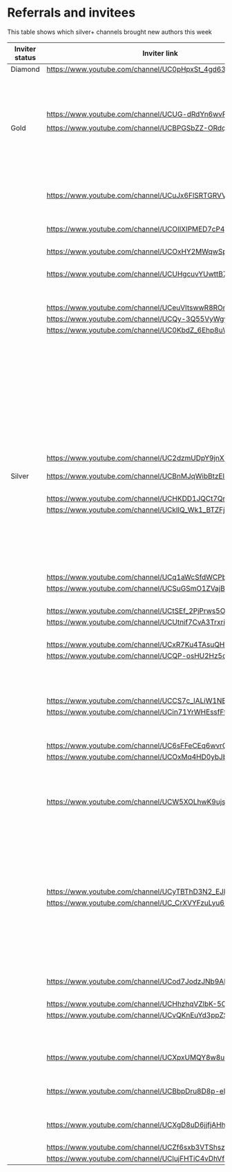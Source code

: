 # Referrals and invitees

This table shows which silver+ channels brought new authors this week

| Inviter status | Inviter link | Channel ID | Link YT | Status |
| --- | --- | --- | --- | --- |
| Diamond | https://www.youtube.com/channel/UC0pHpxSt_4gd63WylQL0cVQ | 44254 | https://www.youtube.com/channel/UC2dzmUDpY9jnXLGPnsR0jMg | Gold |
|  |  |  | https://www.youtube.com/channel/UCrLWTcnBM9Nyky3E_fpLzqw | Gold |
|  |  |  | https://www.youtube.com/channel/UCTHyM5lbIgWM0C_DETj6PhA | Bronze |
|  |  |  | https://www.youtube.com/channel/UC0KbdZ_6Ehp8uW5yF68RRpw | Gold |
|  | https://www.youtube.com/channel/UCUG-dRdYn6wvFkR-SoacvKA | 50592 | https://www.youtube.com/channel/UCeDdn2f8SuH9SC3eCDjbAJQ | Bronze |
|  |  |  |  |  |
| Gold | https://www.youtube.com/channel/UCBPGSbZZ-ORdqrt2-tOrO9w | 42049 | https://www.youtube.com/channel/UCxJhzR5kCkRr_NjadPdsLnw | Bronze |
|  |  |  | https://www.youtube.com/channel/UCfUQKRkVC4nzwVlDSll5Uog | Bronze |
|  |  |  | https://www.youtube.com/channel/UCrSvTtyBwUO2-866ATDBhfg | Bronze |
|  |  |  | https://www.youtube.com/channel/UCOZVI9dXYjeYZZMXRf7c_ZA | Rejected |
|  |  |  | https://www.youtube.com/channel/UCZ80-lzRUpWRqDf3QjQ3g0g | Rejected |
|  |  |  | https://www.youtube.com/channel/UC1aU0LDykka1q6b5Br8zlZQ | Rejected |
|  | https://www.youtube.com/channel/UCuJx6FlSRTGRVVAJQ4E9IMg | 43600 | https://www.youtube.com/channel/UC0ncK0dKmUShAdMHtlQdddg | Bronze |
|  |  |  | https://www.youtube.com/channel/UCzM_l1HKQc-xXZMa4s0eZMg | Rejected |
|  |  |  | https://www.youtube.com/channel/UCEdNbeQcQGubz3e8vpoDPSQ | Bronze |
|  | https://www.youtube.com/channel/UCOIlXIPMED7cP4pEdjDpfAA | 47867 | https://www.youtube.com/channel/UC1nhdjTlA5q2G8nLiQKogKQ | Rejected |
|  |  |  | https://www.youtube.com/channel/UCwAlNoeosf4w1_2Uj-aQAGA | Bronze |
|  | https://www.youtube.com/channel/UCOxHY2MWqwSpXakf0GxpVQA | 48559 | https://www.youtube.com/channel/UCVUHHmM-qy2v67kVivbWIRw | Bronze |
|  |  |  | https://www.youtube.com/channel/UC3r6Us5AAyCqt7BLh4U0TAw | Silver |
|  | https://www.youtube.com/channel/UCUHgcuvYUwttB7hD0qjCf_A | 49243 | https://www.youtube.com/channel/UCez9akDRp8o7Ce0X33y7TXg | Rejected |
|  |  |  | https://www.youtube.com/channel/UCuxqZYuBJF8HRtOi-KGU2Ng | Bronze |
|  |  |  | https://www.youtube.com/channel/UC_ZxovrplDiAOGa4AzxtmPA | Silver |
|  | https://www.youtube.com/channel/UCeuVItswwR8ROmhS00_k3Ew | 48665 | https://www.youtube.com/channel/UCadHckX7XLXSEiTkatpt7oA | Bronze |
|  | https://www.youtube.com/channel/UCQy-3Q55VyWgyAY-Uf9gZMQ | 50076 | https://www.youtube.com/channel/UCcaGkvvlSLhuyRDFFm3N44Q | Bronze |
|  | https://www.youtube.com/channel/UC0KbdZ_6Ehp8uW5yF68RRpw | 50504 | https://www.youtube.com/channel/UCV2ugYEwiuSbedoBbyXRbhQ | Silver |
|  |  |  | https://www.youtube.com/channel/UCXgD8uD6jjfjAHhSmaHgqkA | Silver |
|  |  |  | https://www.youtube.com/channel/UCUG-dRdYn6wvFkR-SoacvKA | Diamond |
|  |  |  | https://www.youtube.com/channel/UCXeZ3H2x_eAVWN3fKQNxxtg | Gold |
|  |  |  | https://www.youtube.com/channel/UC5fns7N3D0L2M7eiNQxl40w | Bronze |
|  |  |  | https://www.youtube.com/channel/UCP0lDkVPjT3fAxvKNO5oLNg | Silver |
|  |  |  | https://www.youtube.com/channel/UC5pDC-Cy6b1H9B9HPd_dq2Q | Gold |
|  |  |  | https://www.youtube.com/channel/UCf8EfJJIcbUvZn2aq0wII4Q | Silver |
|  |  |  | https://www.youtube.com/channel/UCMHnQF1RBsv3zapgSShwkdg | Bronze |
|  |  |  | https://www.youtube.com/channel/UC8JmVQajQmI1RdFqTJDy0wA | Bronze |
|  |  |  | https://www.youtube.com/channel/UC1YZwo_ppLrKngsjgiwZKWQ | Bronze |
|  | https://www.youtube.com/channel/UC2dzmUDpY9jnXLGPnsR0jMg | 50432 | https://www.youtube.com/channel/UCzW5-M0mGgU9ZunsmhCHqWQ | Silver |
|  |  |  |  |  |
| Silver | https://www.youtube.com/channel/UCBnMJqWibBtzElsKQ9sGkIg | 27783 | https://www.youtube.com/channel/UChf3hy2oJRr4JSJ-zxyClEg | Bronze |
|  |  |  | https://www.youtube.com/channel/UCXtFqTj_8HoCZ9OylJBdf7g | Bronze |
|  | https://www.youtube.com/channel/UCHKDD1JQCt7QmhiJFQpIdCw | 32580 | https://www.youtube.com/channel/UCoFH_G83QyCxLEy-KJeUc9w | Bronze |
|  | https://www.youtube.com/channel/UCklIQ_Wk1_BTZFjOYdcs4MQ | 30580 | https://www.youtube.com/channel/UCywK9zSxk2DMtmv2gNMThTw | Rejected |
|  |  |  | https://www.youtube.com/channel/UCrS3CFPDFoBLR9ZpLQ3zoPQ | Bronze |
|  |  |  | https://www.youtube.com/channel/UCDQKA49txy7vwXjhJrfd4dg | Bronze |
|  |  |  | https://www.youtube.com/channel/UCh8mz8r2WBAC5k0CLD6i3Dg | Bronze |
|  |  |  | https://www.youtube.com/channel/UCfkC0eHPaM3VkhVbykHIpdA | Rejected |
|  |  |  | https://www.youtube.com/channel/UCd-LSd0LvLMax8acunwT_pg | Rejected |
|  | https://www.youtube.com/channel/UCq1aWcSfdWCPbprYYxC_FOA | 29772 | https://www.youtube.com/channel/UC50eIsDdKOwgBjKseLewhdw | Bronze |
|  | https://www.youtube.com/channel/UCSuGSmO1ZVajBmSWuPHkSNg | 30169 | https://www.youtube.com/channel/UCds8poINZtFULWBj2t5kfhg | Rejected |
|  |  |  | https://www.youtube.com/channel/UCDUPKxZmo5_rM0WcqXEjuqA | Rejected |
|  | https://www.youtube.com/channel/UCtSEf_2PjPrws5OBrPx8R_g | 30330 | https://www.youtube.com/channel/UC4qCIloqQtb29P9l_Agbnfw | Rejected |
|  | https://www.youtube.com/channel/UCUtnif7CvA3TrxrifAgUquw | 30495 | https://www.youtube.com/channel/UCqusZwVlB1F0iX6b1xq4gzQ | Rejected |
|  |  |  | https://www.youtube.com/channel/UCSgv4gTw-bn7XGYbqHGKvDQ | Rejected |
|  | https://www.youtube.com/channel/UCxR7Ku4TAsuQHllw1HNzUsg | 38839 | https://www.youtube.com/channel/UC3T2fGUciV_PBSiXwlGhv5A | Rejected |
|  | https://www.youtube.com/channel/UCQP-osHU2Hz5cuKuue_cjKA | 34187 | https://www.youtube.com/channel/UCQBXS-uYkOxzi6KZNHM2fLA | Rejected |
|  |  |  | https://www.youtube.com/channel/UCw00xK2CL0vYAw6eYd5lWwg | Bronze |
|  |  |  | https://www.youtube.com/channel/UCyw6yNpWT0LYTlWndO5rJdA | Rejected |
|  |  |  | https://www.youtube.com/channel/UCbRf6bYaiVbw7IsQfQA27jg | Bronze |
|  | https://www.youtube.com/channel/UCCS7c_lALiW1NBUqpzC2C4A | 34266 | https://www.youtube.com/channel/UC7GYuZhSHXKIGMkC0LdoDRQ | Rejected |
|  | https://www.youtube.com/channel/UCin71YrWHEssfFtfENKEwNw | 41203 | https://www.youtube.com/channel/UCsmDp7eKY0WqQV15ZqrtGbw | Rejected |
|  |  |  | https://www.youtube.com/channel/UC5chU8z8tkRawkCMmzuXmoA | Rejected |
|  |  |  | https://www.youtube.com/channel/UCyjFCUfl08HUZcxtBjJmwLw | Rejected |
|  | https://www.youtube.com/channel/UC6sFFeCEq6wvrGqFhfeKxtQ | 29758 | https://www.youtube.com/channel/UChoM31oVz9x6khS3FAPBxHA | Rejected |
|  | https://www.youtube.com/channel/UCOxMq4HD0ybJbhAy4vUjIwA | 43738 | https://www.youtube.com/channel/UCM4CZNQCQii6Br-oxJlb_NA | Bronze |
|  |  |  | https://www.youtube.com/channel/UCFrZSRtK9Ikq5HaXYLlQSTA | Bronze |
|  |  |  | https://www.youtube.com/channel/UCe-66gQU_62kKd7MR5Shqow | Rejected |
|  |  |  | https://www.youtube.com/channel/UCNzDOaw_619IntalJG2NFuw | Bronze |
|  | https://www.youtube.com/channel/UCW5XOLhwK9ujsXlxJIsLEbw | 48579 | https://www.youtube.com/channel/UC-KHdNFXcS3bPHkXsWi8Lsg | Rejected |
|  |  |  | https://www.youtube.com/channel/UCfrIx0v6VAYpBRt2zZgXWDg | Bronze |
|  |  |  | https://www.youtube.com/channel/UCBkKBdCjH0qiFMdacTsrdLg | Rejected |
|  |  |  | https://www.youtube.com/channel/UCISkzPGwE-IbuwHXlx38bnQ | Bronze |
|  |  |  | https://www.youtube.com/channel/UCo5N1Uh1NSZ0iuMQjr8ZJCQ | Bronze |
|  |  |  | https://www.youtube.com/channel/UClujFHTiC4vDhVfQEcpaV5A | Silver |
|  |  |  | https://www.youtube.com/channel/UCadS9hCpxQYoceCfnf3ZF8g | Rejected |
|  |  |  | https://www.youtube.com/channel/UC5ih2PTSlcipCYJ0XF83dZw | Rejected |
|  | https://www.youtube.com/channel/UCyTBThD3N2_EJHYkaq2TwqA | 48375 | https://www.youtube.com/channel/UCIL8hs7M0AsYdHa-kfCefcg | Rejected |
|  | https://www.youtube.com/channel/UC_CrXVYFzuLyu6sF4RTSYfQ | 49172 | https://www.youtube.com/channel/UCGPbDl7takNY9JDeWJoquJA | Bronze |
|  |  |  | https://www.youtube.com/channel/UCYeHXD1JbjgR-Y_yf0h6e2w | Bronze |
|  |  |  | https://www.youtube.com/channel/UCtmv12Ncuaw-8mWsQXhx_jw | Rejected |
|  |  |  | https://www.youtube.com/channel/UCeFDpIVeR7joQ_OatsEnCIQ | Bronze |
|  |  |  | https://www.youtube.com/channel/UCff8Zj_lAa9gNp-C--Q6GBg | Bronze |
|  |  |  | https://www.youtube.com/channel/UCq__X0qupjCGvr3fAZv5nUQ | Rejected |
|  |  |  | https://www.youtube.com/channel/UCuKByYvKDmtu7AQA7G99zDA | Rejected |
|  | https://www.youtube.com/channel/UCod7JodzJNb9AFlxC4DYm5w | 50135 | https://www.youtube.com/channel/UCBV1JvDi7j8GBJtG-R8xgAQ | Bronze |
|  |  |  | https://www.youtube.com/channel/UCz0o7jHuIZAQH4bSkEe0abw | Bronze |
|  | https://www.youtube.com/channel/UCHhzhqVZlbK-5Cq9jMd5Lpw | 27317 | https://www.youtube.com/channel/UCmugGwNDQZJlElVjWL8D7Qg | Silver |
|  | https://www.youtube.com/channel/UCvQKnEuYd3ppZSb738fP53w | 44770 | https://www.youtube.com/channel/UC34srcoweYeVCaACoYS7t9Q | Bronze |
|  |  |  | https://www.youtube.com/channel/UCgCSGXSZjxv6yRishk3Apcw | Opted Out |
|  |  |  | https://www.youtube.com/channel/UCpGjGvGeRY0E-Ro1lR8roSA | Bronze |
|  | https://www.youtube.com/channel/UCXpxUMQY8w8uAtca39HOOdw | 50309 | https://www.youtube.com/channel/UCkFc4jcb6OtS5_FDpxE5jGw | Gold |
|  |  |  | https://www.youtube.com/channel/UCqZ0y7I4W8S9kUqmM5EI1Cg | Bronze |
|  |  |  | https://www.youtube.com/channel/UCLPbK17qW1aeMWGc6YFnosQ | Silver |
|  | https://www.youtube.com/channel/UCBbpDru8D8p-eMWuAHPH1SA | 43837 | https://www.youtube.com/channel/UCcqGF5uyjCvbQx84BwSi2MA | Bronze |
|  |  |  | https://www.youtube.com/channel/UCEF0pWG2AvNXll3mhytkuKw | Bronze |
|  |  |  | https://www.youtube.com/channel/UCA75FToSTC5oNpdJjoKwHIQ | Bronze |
|  | https://www.youtube.com/channel/UCXgD8uD6jjfjAHhSmaHgqkA | 50536 | https://www.youtube.com/channel/UCp3ivzmImbdQw72xr0T-UXQ | Silver |
|  |  |  | https://www.youtube.com/channel/UCt1KnAt-voFyCSqhloj9arg | Silver |
|  | https://www.youtube.com/channel/UCZf6sxb3VTShszkAMO9MdRA | 37078 | https://www.youtube.com/channel/UC8BpUbPifBQuR-t-WqSZfXA | Bronze |
|  | https://www.youtube.com/channel/UClujFHTiC4vDhVfQEcpaV5A | 50493 | https://www.youtube.com/channel/UCPAAZvLjxIUlr82YANoAmkg | Bronze |

